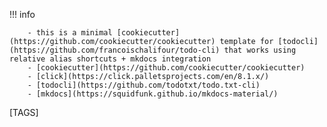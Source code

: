 
!!! info

        - this is a minimal [cookiecutter](https://github.com/cookiecutter/cookiecutter) template for [todocli](https://github.com/francoischalifour/todo-cli) that works using relative alias shortcuts + mkdocs integration
        - [cookiecutter](https://github.com/cookiecutter/cookiecutter)
        - [click](https://click.palletsprojects.com/en/8.1.x/)
        - [todocli](https://github.com/todotxt/todo.txt-cli)
        - [mkdocs](https://squidfunk.github.io/mkdocs-material/)


[TAGS]
